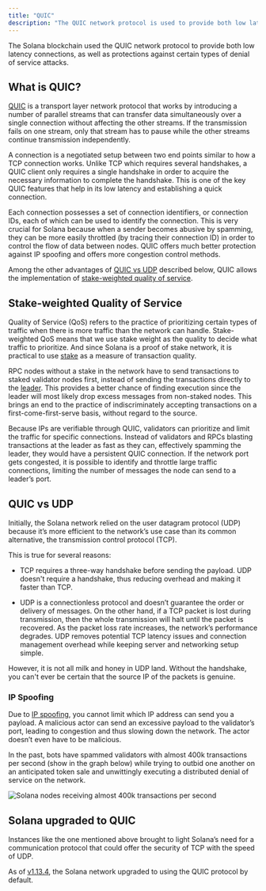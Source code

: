 ```yaml
---
title: "QUIC"
description: "The QUIC network protocol is used to provide both low latency connections, as well as protections against certain types of denial of service attacks."
---
```


The Solana blockchain used the QUIC network protocol to provide both low latency connections, as well as protections against certain types of denial of service attacks.

## What is QUIC?

[QUIC](https://en.wikipedia.org/wiki/QUIC) is a transport layer network protocol that works by introducing a number of parallel streams that can transfer data simultaneously over a single connection without affecting the other streams. If the transmission fails on one stream, only that stream has to pause while the other streams continue transmission independently.

A connection is a negotiated setup between two end points similar to how a TCP connection works. Unlike TCP which requires several handshakes, a QUIC client only requires a single handshake in order to acquire the necessary information to complete the handshake. This is one of the key QUIC features that help in its low latency and establishing a quick connection.

Each connection possesses a set of connection identifiers, or connection IDs, each of which can be used to identify the connection. This is very crucial for Solana because when a sender becomes abusive by spamming, they can be more easily throttled (by tracing their connection ID) in order to control the flow of data between nodes. QUIC offers much better protection against IP spoofing and offers more congestion control methods.

Among the other advantages of [QUIC vs UDP](#quic-vs-udp) described below, QUIC allows the implementation of [stake-weighted quality of service](#stake-weighted-quality-of-service).

## Stake-weighted Quality of Service

Quality of Service (QoS) refers to the practice of prioritizing certain types of traffic when there is more traffic than the network can handle. Stake-weighted QoS means that we use stake weight as the quality to decide what traffic to prioritize. And since Solana is a proof of stake network, it is practical to use [stake](./../terminology.md#stake) as a measure of transaction quality.

RPC nodes without a stake in the network have to send transactions to staked validator nodes first, instead of sending the transactions directly to the [leader](./../terminology.md#leader). This provides a better chance of finding execution since the leader will most likely drop excess messages from non-staked nodes. This brings an end to the practice of indiscriminately accepting transactions on a first-come-first-serve basis, without regard to the source.

Because IPs are verifiable through QUIC, validators can prioritize and limit the traffic for specific connections. Instead of validators and RPCs blasting transactions at the leader as fast as they can, effectively spamming the leader, they would have a persistent QUIC connection. If the network port gets congested, it is possible to identify and throttle large traffic connections, limiting the number of messages the node can send to a leader’s port.

## QUIC vs UDP

Initially, the Solana network relied on the user datagram protocol (UDP) because it’s more efficient to the network’s use case than its common alternative, the transmission control protocol (TCP).

This is true for several reasons:

- TCP requires a three-way handshake before sending the payload. UDP doesn't require a handshake, thus reducing overhead and making it faster than TCP.

- UDP is a connectionless protocol and doesn’t guarantee the order or delivery of messages. On the other hand, if a TCP packet is lost during transmission, then the whole transmission will halt until the packet is recovered. As the packet loss rate increases, the network’s performance degrades. UDP removes potential TCP latency issues and connection management overhead while keeping server and networking setup simple.

However, it is not all milk and honey in UDP land. Without the handshake, you can't ever be certain that the source IP of the packets is genuine.

### IP Spoofing

Due to [IP spoofing](https://www.cloudflare.com/learning/ddos/glossary/ip-spoofing/), you cannot limit which IP address can send you a payload. A malicious actor can send an excessive payload to the validator’s port, leading to congestion and thus slowing down the network. The actor doesn’t even have to be malicious.

In the past, bots have spammed validators with almost 400k transactions per second (show in the graph below) while trying to outbid one another on an anticipated token sale and unwittingly executing a distributed denial of service on the network.

![Solana nodes receiving almost 400k transactions per second](/img/nodes-400k-tps-spike.jpeg)

## Solana upgraded to QUIC

Instances like the one mentioned above brought to light Solana’s need for a communication protocol that could offer the security of TCP with the speed of UDP.

As of [v1.13.4](https://github.com/solana-labs/solana/releases/tag/v1.13.4), the Solana network upgraded to using the QUIC protocol by default.
